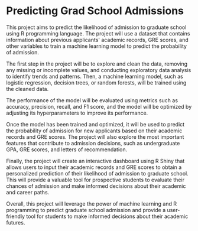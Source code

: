 # Predicting Grad School Admissions
This project aims to predict the likelihood of admission to graduate school using R programming language. The project will use a dataset that contains information about previous applicants' academic records, GRE scores, and other variables to train a machine learning model to predict the probability of admission.

The first step in the project will be to explore and clean the data, removing any missing or incomplete values, and conducting exploratory data analysis to identify trends and patterns. Then, a machine learning model, such as logistic regression, decision trees, or random forests, will be trained using the cleaned data.

The performance of the model will be evaluated using metrics such as accuracy, precision, recall, and F1 score, and the model will be optimized by adjusting its hyperparameters to improve its performance.

Once the model has been trained and optimized, it will be used to predict the probability of admission for new applicants based on their academic records and GRE scores. The project will also explore the most important features that contribute to admission decisions, such as undergraduate GPA, GRE scores, and letters of recommendation.

Finally, the project will create an interactive dashboard using R Shiny that allows users to input their academic records and GRE scores to obtain a personalized prediction of their likelihood of admission to graduate school. This will provide a valuable tool for prospective students to evaluate their chances of admission and make informed decisions about their academic and career paths.

Overall, this project will leverage the power of machine learning and R programming to predict graduate school admission and provide a user-friendly tool for students to make informed decisions about their academic futures.
